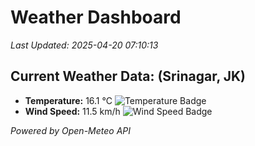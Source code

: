 
# Weather Dashboard

_Last Updated: 2025-04-20 07:10:13_

## Current Weather Data: (Srinagar, JK)
- **Temperature:** 16.1 °C ![Temperature Badge](https://img.shields.io/badge/Temperature-Low%20Temp-blue)
- **Wind Speed:** 11.5 km/h ![Wind Speed Badge](https://img.shields.io/badge/Wind%20Speed-Light%20Wind-blue)

*Powered by Open-Meteo API*

